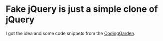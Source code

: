 # Fake jQuery is just a simple clone of jQuery

I got the idea and some code snippets from the [CodingGarden](https://github.com/CodingGarden/build-simple-jquery).
